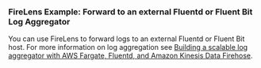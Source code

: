 ### FireLens Example: Forward to an external Fluentd or Fluent Bit Log Aggregator

You can use FireLens to forward logs to an external Fluentd or Fluent Bit host. For more information on log aggregation see [Building a scalable log aggregator with AWS Fargate, Fluentd, and Amazon Kinesis Data Firehose](https://aws.amazon.com/blogs/compute/building-a-scalable-log-solution-aggregator-with-aws-fargate-fluentd-and-amazon-kinesis-data-firehose/).

